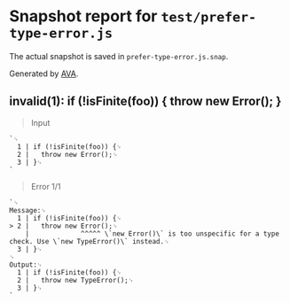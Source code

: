 # Snapshot report for `test/prefer-type-error.js`

The actual snapshot is saved in `prefer-type-error.js.snap`.

Generated by [AVA](https://avajs.dev).

## invalid(1): if (!isFinite(foo)) { throw new Error(); }

> Input

    `␊
      1 | if (!isFinite(foo)) {␊
      2 | 	throw new Error();␊
      3 | }␊
    `

> Error 1/1

    `␊
    Message:␊
      1 | if (!isFinite(foo)) {␊
    > 2 | 	throw new Error();␊
        | 	          ^^^^^ \`new Error()\` is too unspecific for a type check. Use \`new TypeError()\` instead.␊
      3 | }␊
    ␊
    Output:␊
      1 | if (!isFinite(foo)) {␊
      2 | 	throw new TypeError();␊
      3 | }␊
    `
